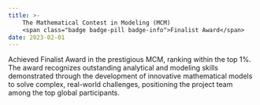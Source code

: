 ```yaml
---
title: >-
    The Mathematical Contest in Modeling (MCM)
    <span class="badge badge-pill badge-info">Finalist Award</span>
date: 2023-02-01
---
```

Achieved Finalist Award in the prestigious MCM, ranking within the top 1%. The award recognizes outstanding analytical and modeling skills demonstrated through the development of innovative mathematical models to solve complex, real-world challenges, positioning the project team among the top global participants.
